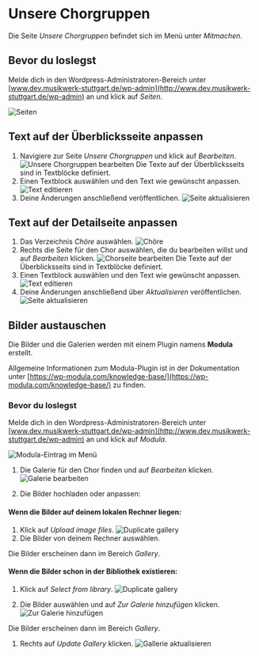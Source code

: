 # Unsere Chorgruppen

Die Seite *Unsere Chorgruppen* befindet sich im Menü unter *Mitmachen*.

## Bevor du loslegst

Melde dich in den Wordpress-Administratoren-Bereich unter [www.dev.musikwerk-stuttgart.de/wp-admin](http://www.dev.musikwerk-stuttgart.de/wp-admin) an und klick auf *Seiten*.

![Seiten](img/Alle_Seiten.png)

## Text auf der Überblicksseite anpassen

1. Navigiere zur Seite *Unsere Chorgruppen* und klick auf *Bearbeiten*.
![Unsere Chorgruppen bearbeiten](img/chorgruppen/Unsere_Chorgruppen_bearbeiten.png)
Die Texte auf der Überblicksseits sind in Textblöcke definiert.
1. Einen Textblock auswählen und den Text wie gewünscht anpassen.
![Text editieren](img/chorgruppen/chorgruppen_text_edit.png)
1. Deine Änderungen anschließend veröffentlichen.
![Seite aktualisieren](img/Aktualisieren.png)

## Text auf der Detailseite anpassen

1. Das Verzeichnis *Chöre* auswählen. 
![Chöre](img/chorgruppen/choere.png)
1. Rechts die Seite für den Chor auswählen, die du bearbeiten willst und auf *Bearbeiten* klicken.
![Chorseite bearbeiten](img/chorgruppen/Unsere_Chorgruppen_bearbeiten.png)
Die Texte auf der Überblicksseits sind in Textblöcke definiert.
1. Einen Textblock auswählen und den Text wie gewünscht anpassen.
![Text editieren](img/chorgruppen/chordetails_text_edit.png)
1. Deine Änderungen anschließend über *Aktualisieren* veröffentlichen.
![Seite aktualisieren](img/Aktualisieren.png)

## Bilder austauschen

<!-- Content here is almost identical to that in the "Fotos" section. Can we add some reuse? -->

Die Bilder und die Galerien werden mit einem Plugin namens **Modula** erstellt.

Allgemeine Informationen zum Modula-Plugin ist in der Dokumentation unter [https://wp-modula.com/knowledge-base/](https://wp-modula.com/knowledge-base/) zu finden.

### Bevor du loslegst

Melde dich in den Wordpress-Administratoren-Bereich unter [www.dev.musikwerk-stuttgart.de/wp-admin](http://www.dev.musikwerk-stuttgart.de/wp-admin) an und klick auf *Modula*.

![Modula-Eintrag im Menü](img/modula/Modula_Menu.png)

1. Die Galerie für den Chor finden und auf *Bearbeiten* klicken.
![Galerie bearbeiten](img/chorgruppen/galerie_bearbeiten.png)

1. Die Bilder hochladen oder anpassen:

#### Wenn die Bilder auf deinem lokalen Rechner liegen:

1. Klick auf *Upload image files*.
![Duplicate gallery](img/modula/Modula_Add_Images.png)
1. Die Bilder von deinem Rechner auswählen.

Die Bilder erscheinen dann im Bereich *Gallery*.

#### Wenn die Bilder schon in der Bibliothek existieren:

1. Klick auf *Select from library*.
![Duplicate gallery](img/modula/Modula_Add_Images.png)

1. Die Bilder auswählen und auf *Zur Galerie hinzufügen* klicken.
![Zur Galerie hinzufügen](img/modula/Modula_Zur_Galerie_hinzufuegen.png)

Die Bilder erscheinen dann im Bereich *Gallery*.

1. Rechts auf *Update Gallery* klicken.
![Gallerie aktualisieren](img/chorgruppen/update_gallery.png)